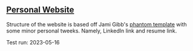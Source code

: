 ## [Personal Website](https://georgelin-eng.github.io/)


Structure of the website is based off Jami Gibb's [phantom template](https://github.com/jamigibbs/phantom) with some minor personal tweeks. Namely, LinkedIn link and resume link. 

Test run: 2023-05-16